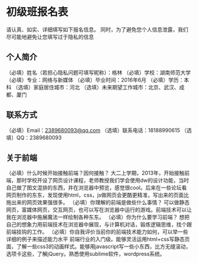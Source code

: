 # 初级班报名表

请认真、如实、详细填写如下报名信息。
同时，为了避免您个人信息泄露，我们尽可能地避免让您填写过于隐私的信息

## 个人简介

（必填）姓名（若担心隐私问题可填写昵称）：格林
（必填）学校：湖南师范大学  
（必填）专业：网络与新媒体
（必填）毕业时间：2016年6月
（必填）学历：本科
（选填）家庭居住城市：河北
（选填）未来期望工作城市：北京、武汉、成都、厦门

## 联系方式

（必填）Email：2389680093@qq.com
（选填）联系电话：18188990615
（选填）QQ：2389680093

## 关于前端

（必填）什么时候开始接触前端？因何接触？
大二上学期，2013年，开始接触前端，那时学校开设了网页设计课程，老师教授我们学会使用dw的设计功能，当时自己做了图文混排的东西，并在浏览器中预览，感觉很cool。后来在一些论坛看网页制作的东东，发现使用html，css，js做网页会更酷更精准，写出来的页面比拖出来的网页效果强很多。
（必填）你理解的前端是做些什么事情？
可以做静态网页，富媒体网页，交互网页，也可以写在浏览器中运行的游戏。前端技术可以让我在浏览器中施展魔法一样绘制各种东东。
（必填）你为什么要学习前端？
想把自己的想象力用前端技术在浏览器中展现，与计算机对话，锻炼逻辑思维，找个跟前端挂钩的工作。
（必填）你自我评价当前你的前端技术能力如何，可以举一些详细的例子来描述能力水平
前端行业的入门级。能够灵活运用html+css写静态页面，了解一些css3的动画样式。能够用javascript写一些小东西，比方无缝滚动，选项卡这些，了解jQuery。熟悉使用sublime软件，wordpress系统。
